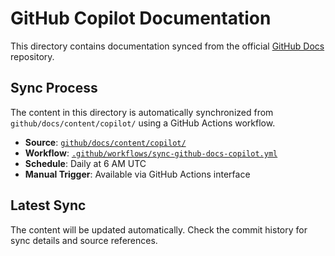# GitHub Copilot Documentation

This directory contains documentation synced from the official [GitHub Docs](https://github.com/github/docs) repository.

## Sync Process

The content in this directory is automatically synchronized from `github/docs/content/copilot/` using a GitHub Actions workflow.

- **Source**: [`github/docs/content/copilot/`](https://github.com/github/docs/tree/main/content/copilot)
- **Workflow**: [`.github/workflows/sync-github-docs-copilot.yml`](../.github/workflows/sync-github-docs-copilot.yml)
- **Schedule**: Daily at 6 AM UTC
- **Manual Trigger**: Available via GitHub Actions interface

## Latest Sync

The content will be updated automatically. Check the commit history for sync details and source references.